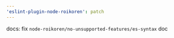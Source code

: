 ```yaml
---
'eslint-plugin-node-roikoren': patch
---
```


docs: fix `node-roikoren/no-unsupported-features/es-syntax` doc
